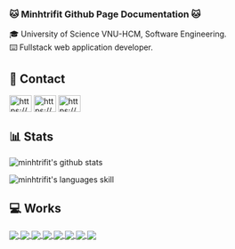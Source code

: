 ### 🐱 Minhtrifit Github Page Documentation 🐱

🎓 University of Science VNU-HCM, Software Engineering.<br>
⌨️ Fullstack web application developer.<br>

## 📩 Contact

<p align="left">
<a href="https://www.facebook.com/minhtrifit" target="blank"><img align="center" src="https://raw.githubusercontent.com/rahuldkjain/github-profile-readme-generator/master/src/images/icons/Social/facebook.svg" alt="https://www.facebook.com/minhtrifit" height="30" width="40" /></a>
<a href="https://www.youtube.com/@minhtrifit" target="blank"><img align="center" src="https://raw.githubusercontent.com/rahuldkjain/github-profile-readme-generator/master/src/images/icons/Social/youtube.svg" alt="https://www.youtube.com/@minhtrifit" height="30" width="40" /></a>
<a href="https://www.linkedin.com/in/lê-minh-trí-89ab94215/" target="blank"><img align="center" src="https://raw.githubusercontent.com/rahuldkjain/github-profile-readme-generator/master/src/images/icons/Social/linked-in-alt.svg" alt="https://www.linkedin.com/in/lê-minh-trí-89ab94215/" height="30" width="40" /></a>
</p>

## 📊 Stats

![minhtrifit's github stats](https://github-readme-stats-git-masterrstaa-rickstaa.vercel.app/api?username=minhtrifit&show_icons=true&theme=tokyonight&hide=contribs,prs,issues)

![minhtrifit's languages skill](https://github-readme-stats.vercel.app/api/top-langs/?username=minhtrifit&hide=c%23,powershell,Mathematica,Ruby,Objective-C,Objective-C%2b%2b,Cuda&title_color=1ac8db&text_color=ffffff&icon_color=61dafb&bg_color=051f18&langs_count=8&layout=compact&border_color=ffffff&hide_border=false)

## 💻 Works

<a href="https://github.com/minhtrifit/discord-clone-client/">
  <!-- Change the `github-readme-stats.anuraghazra1.vercel.app` to `github-readme-stats.vercel.app`  -->
  <img align="center" src="https://github-readme-stats.anuraghazra1.vercel.app/api/pin/?username=minhtrifit&repo=discord-clone-client&theme=synthwave" />
</a>
<a href="https://github.com/minhtrifit/slearninglab-client">
  <!-- Change the `github-readme-stats.anuraghazra1.vercel.app` to `github-readme-stats.vercel.app`  -->
  <img align="center" src="https://github-readme-stats.anuraghazra1.vercel.app/api/pin/?username=minhtrifit&repo=slearninglab-client&theme=radical" />
</a>

<a href="https://github.com/minhtrifit/spotify-clone-client">
  <!-- Change the `github-readme-stats.anuraghazra1.vercel.app` to `github-readme-stats.vercel.app`  -->
  <img align="center" src="https://github-readme-stats.anuraghazra1.vercel.app/api/pin/?username=minhtrifit&repo=spotify-clone-client&theme=onedark" />
</a>
<a href="https://github.com/minhtrifit/spotify-clone-server">
  <!-- Change the `github-readme-stats.anuraghazra1.vercel.app` to `github-readme-stats.vercel.app`  -->
  <img align="center" src="https://github-readme-stats.anuraghazra1.vercel.app/api/pin/?username=minhtrifit&repo=spotify-clone-server&theme=merko" />
</a>

<a href="https://github.com/minhtrifit/pern-figure-world-client">
  <!-- Change the `github-readme-stats.anuraghazra1.vercel.app` to `github-readme-stats.vercel.app`  -->
  <img align="center" src="https://github-readme-stats.anuraghazra1.vercel.app/api/pin/?username=minhtrifit&repo=pern-figure-world-client&theme=merko" />
</a>
<a href="https://github.com/minhtrifit/driving-license-nodejs">
  <!-- Change the `github-readme-stats.anuraghazra1.vercel.app` to `github-readme-stats.vercel.app`  -->
  <img align="center" src="https://github-readme-stats.anuraghazra1.vercel.app/api/pin/?username=minhtrifit&repo=driving-license-nodejs&theme=gruvbox" />
</a>

<a href="https://github.com/minhtrifit/minhtrifit-portfolio-3.0">
  <!-- Change the `github-readme-stats.anuraghazra1.vercel.app` to `github-readme-stats.vercel.app`  -->
  <img align="center" src="https://github-readme-stats.anuraghazra1.vercel.app/api/pin/?username=minhtrifit&repo=minhtrifit-portfolio-3.0&theme=dark" />
</a>
<a href="https://github.com/minhtrifit/mediapipe-template">
  <!-- Change the `github-readme-stats.anuraghazra1.vercel.app` to `github-readme-stats.vercel.app`  -->
  <img align="center" src="https://github-readme-stats.anuraghazra1.vercel.app/api/pin/?username=minhtrifit&repo=mediapipe-template&theme=dracula" />
</a>

<!-- https://github.com/edent/SuperTinyIcons -->
